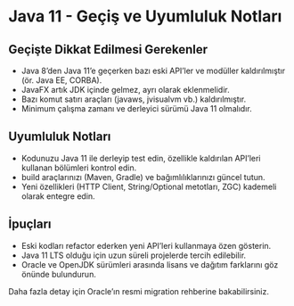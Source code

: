 # Java 11 - Geçiş ve Uyumluluk Notları

## Geçişte Dikkat Edilmesi Gerekenler

- Java 8’den Java 11’e geçerken bazı eski API’ler ve modüller kaldırılmıştır (ör. Java EE, CORBA).
- JavaFX artık JDK içinde gelmez, ayrı olarak eklenmelidir.
- Bazı komut satırı araçları (javaws, jvisualvm vb.) kaldırılmıştır.
- Minimum çalışma zamanı ve derleyici sürümü Java 11 olmalıdır.

## Uyumluluk Notları

- Kodunuzu Java 11 ile derleyip test edin, özellikle kaldırılan API’leri kullanan bölümleri kontrol edin.
- build araçlarınızı (Maven, Gradle) ve bağımlılıklarınızı güncel tutun.
- Yeni özellikleri (HTTP Client, String/Optional metotları, ZGC) kademeli olarak entegre edin.

## İpuçları

- Eski kodları refactor ederken yeni API’leri kullanmaya özen gösterin.
- Java 11 LTS olduğu için uzun süreli projelerde tercih edilebilir.
- Oracle ve OpenJDK sürümleri arasında lisans ve dağıtım farklarını göz önünde bulundurun.

Daha fazla detay için Oracle’ın resmi migration rehberine bakabilirsiniz.

